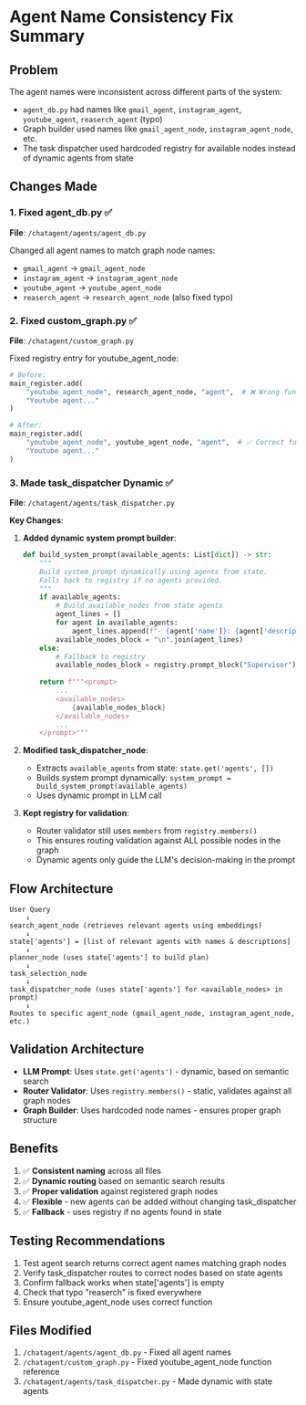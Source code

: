 # Agent Name Consistency Fix Summary

## Problem
The agent names were inconsistent across different parts of the system:
- `agent_db.py` had names like `gmail_agent`, `instagram_agent`, `youtube_agent`, `reaserch_agent` (typo)
- Graph builder used names like `gmail_agent_node`, `instagram_agent_node`, etc.
- The task dispatcher used hardcoded registry for available nodes instead of dynamic agents from state

## Changes Made

### 1. Fixed agent_db.py ✅
**File**: `/chatagent/agents/agent_db.py`

Changed all agent names to match graph node names:
- `gmail_agent` → `gmail_agent_node`
- `instagram_agent` → `instagram_agent_node`
- `youtube_agent` → `youtube_agent_node`
- `reaserch_agent` → `research_agent_node` (also fixed typo)

### 2. Fixed custom_graph.py ✅
**File**: `/chatagent/custom_graph.py`

Fixed registry entry for youtube_agent_node:
```python
# Before:
main_register.add(
    "youtube_agent_node", research_agent_node, "agent",  # ❌ Wrong function
    "Youtube agent..."
)

# After:
main_register.add(
    "youtube_agent_node", youtube_agent_node, "agent",  # ✅ Correct function
    "Youtube agent..."
)
```

### 3. Made task_dispatcher Dynamic ✅
**File**: `/chatagent/agents/task_dispatcher.py`

**Key Changes**:

1. **Added dynamic system prompt builder**:
   ```python
   def build_system_prompt(available_agents: List[dict]) -> str:
       """
       Build system prompt dynamically using agents from state.
       Falls back to registry if no agents provided.
       """
       if available_agents:
           # Build available_nodes from state agents
           agent_lines = []
           for agent in available_agents:
               agent_lines.append(f"- {agent['name']}: {agent['description']}")
           available_nodes_block = "\n".join(agent_lines)
       else:
           # Fallback to registry
           available_nodes_block = registry.prompt_block("Supervisor")
       
       return f"""<prompt>
           ...
           <available_nodes>
               {available_nodes_block}
           </available_nodes>
           ...
       </prompt>"""
   ```

2. **Modified task_dispatcher_node**:
   - Extracts `available_agents` from state: `state.get('agents', [])`
   - Builds system prompt dynamically: `system_prompt = build_system_prompt(available_agents)`
   - Uses dynamic prompt in LLM call

3. **Kept registry for validation**:
   - Router validator still uses `members` from `registry.members()`
   - This ensures routing validation against ALL possible nodes in the graph
   - Dynamic agents only guide the LLM's decision-making in the prompt

## Flow Architecture

```
User Query
    ↓
search_agent_node (retrieves relevant agents using embeddings)
    ↓
state['agents'] = [list of relevant agents with names & descriptions]
    ↓
planner_node (uses state['agents'] to build plan)
    ↓
task_selection_node
    ↓
task_dispatcher_node (uses state['agents'] for <available_nodes> in prompt)
    ↓
Routes to specific agent_node (gmail_agent_node, instagram_agent_node, etc.)
```

## Validation Architecture

- **LLM Prompt**: Uses `state.get('agents')` - dynamic, based on semantic search
- **Router Validator**: Uses `registry.members()` - static, validates against all graph nodes
- **Graph Builder**: Uses hardcoded node names - ensures proper graph structure

## Benefits

1. ✅ **Consistent naming** across all files
2. ✅ **Dynamic routing** based on semantic search results
3. ✅ **Proper validation** against registered graph nodes
4. ✅ **Flexible** - new agents can be added without changing task_dispatcher
5. ✅ **Fallback** - uses registry if no agents found in state

## Testing Recommendations

1. Test agent search returns correct agent names matching graph nodes
2. Verify task_dispatcher routes to correct nodes based on state agents
3. Confirm fallback works when state['agents'] is empty
4. Check that typo "reaserch" is fixed everywhere
5. Ensure youtube_agent_node uses correct function

## Files Modified

1. `/chatagent/agents/agent_db.py` - Fixed all agent names
2. `/chatagent/custom_graph.py` - Fixed youtube_agent_node function reference
3. `/chatagent/agents/task_dispatcher.py` - Made dynamic with state agents

